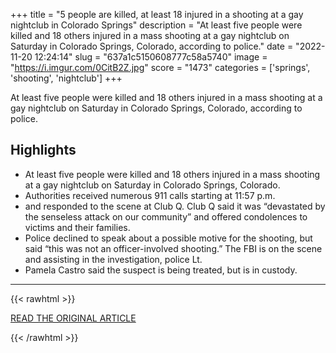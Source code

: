 +++
title = "5 people are killed, at least 18 injured in a shooting at a gay nightclub in Colorado Springs"
description = "At least five people were killed and 18 others injured in a mass shooting at a gay nightclub on Saturday in Colorado Springs, Colorado, according to police."
date = "2022-11-20 12:24:14"
slug = "637a1c5150608777c58a5740"
image = "https://i.imgur.com/0CitB2Z.jpg"
score = "1473"
categories = ['springs', 'shooting', 'nightclub']
+++

At least five people were killed and 18 others injured in a mass shooting at a gay nightclub on Saturday in Colorado Springs, Colorado, according to police.

## Highlights

- At least five people were killed and 18 others injured in a mass shooting at a gay nightclub on Saturday in Colorado Springs, Colorado.
- Authorities received numerous 911 calls starting at 11:57 p.m.
- and responded to the scene at Club Q. Club Q said it was “devastated by the senseless attack on our community” and offered condolences to victims and their families.
- Police declined to speak about a possible motive for the shooting, but said “this was not an officer-involved shooting.” The FBI is on the scene and assisting in the investigation, police Lt.
- Pamela Castro said the suspect is being treated, but is in custody.

---

{{< rawhtml >}}
  <p class="article-category">
    <a target="_blank" href="https://www.cnn.com/2022/11/20/us/colorado-springs-shooting-gay-nightclub/index.html">READ THE ORIGINAL ARTICLE</a>
  </p>
{{< /rawhtml >}}
